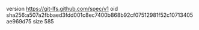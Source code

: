 version https://git-lfs.github.com/spec/v1
oid sha256:a507a2fbbaed3fdd001c8ec7400b868b92cf07512981f52c10713405ae969d75
size 585
